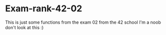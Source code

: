 # Exam-rank-42-02
This is just some functions from the exam 02 from the 42 school 
I'm a noob don't look at this :)
